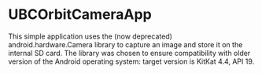 # UBCOrbitCameraApp

This simple application uses the (now deprecated) android.hardware.Camera library to capture an image and store it on the internal SD card.
The library was chosen to ensure compatibility with older version of the Android operating system: target version is KitKat 4.4, API 19.

